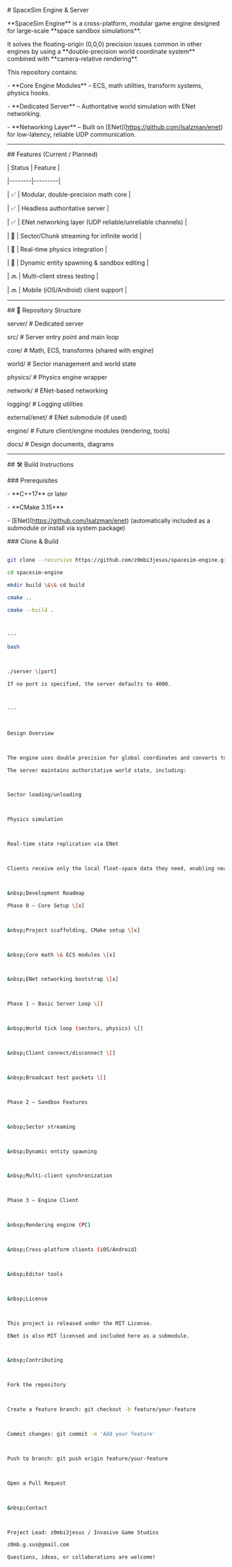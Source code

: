 \# SpaceSim Engine \& Server



\*\*SpaceSim Engine\*\* is a cross-platform, modular game engine designed for large-scale \*\*space sandbox simulations\*\*.  

It solves the floating-origin (0,0,0) precision issues common in other engines by using a \*\*double-precision world coordinate system\*\* combined with \*\*camera-relative rendering\*\*.



This repository contains:

\- \*\*Core Engine Modules\*\* – ECS, math utilities, transform systems, physics hooks.

\- \*\*Dedicated Server\*\* – Authoritative world simulation with ENet networking.

\- \*\*Networking Layer\*\* – Built on \[ENet](https://github.com/lsalzman/enet) for low-latency, reliable UDP communication.



---



\## Features (Current / Planned)



| Status | Feature |

|--------|---------|

| ✅ | Modular, double-precision math core |

| ✅ | Headless authoritative server |

| ✅ | ENet networking layer (UDP reliable/unreliable channels) |

| 🔄 | Sector/Chunk streaming for infinite world |

| 🔄 | Real-time physics integration |

| 🔄 | Dynamic entity spawning \& sandbox editing |

| 🔜 | Multi-client stress testing |

| 🔜 | Mobile (iOS/Android) client support |



---



\## 📂 Repository Structure



server/ # Dedicated server

src/ # Server entry point and main loop

core/ # Math, ECS, transforms (shared with engine)

world/ # Sector management and world state

physics/ # Physics engine wrapper

network/ # ENet-based networking

logging/ # Logging utilities

external/enet/ # ENet submodule (if used)

engine/ # Future client/engine modules (rendering, tools)

docs/ # Design documents, diagrams





---



\## 🛠️ Build Instructions



\### Prerequisites

\- \*\*C++17\*\* or later

\- \*\*CMake 3.15+\*\*

\- \[ENet](https://github.com/lsalzman/enet) (automatically included as a submodule or install via system package)



\### Clone \& Build

```bash

git clone --recursive https://github.com/z0mbi3jesus/spacesim-engine.git

cd spacesim-engine

mkdir build \&\& cd build

cmake ..

cmake --build .



---

bash



./server \[port]

If no port is specified, the server defaults to 4000.



---



Design Overview



The engine uses double precision for global coordinates and converts to camera-relative floats at render time.

The server maintains authoritative world state, including:



Sector loading/unloading



Physics simulation



Real-time state replication via ENet



Clients receive only the local float-space data they need, enabling near-infinite worlds without floating-point drift.



&nbsp;Development Roadmap

Phase 0 – Core Setup \[x]



&nbsp;Project scaffolding, CMake setup \[x]



&nbsp;Core math \& ECS modules \[x]



&nbsp;ENet networking bootstrap \[x]



Phase 1 – Basic Server Loop \[]



&nbsp;World tick loop (sectors, physics) \[]



&nbsp;Client connect/disconnect \[]



&nbsp;Broadcast test packets \[]



Phase 2 – Sandbox Features 



&nbsp;Sector streaming



&nbsp;Dynamic entity spawning



&nbsp;Multi-client synchronization



Phase 3 – Engine Client 



&nbsp;Rendering engine (PC)



&nbsp;Cross-platform clients (iOS/Android)



&nbsp;Editor tools



&nbsp;License



This project is released under the MIT License.

ENet is also MIT licensed and included here as a submodule.



&nbsp;Contributing



Fork the repository



Create a feature branch: git checkout -b feature/your-feature



Commit changes: git commit -m 'Add your feature'



Push to branch: git push origin feature/your-feature



Open a Pull Request



&nbsp;Contact



Project Lead: z0mbi3jesus / Invasive Game Studios

z0mb.g.sus@gmail.com

Questions, ideas, or collaborations are welcome!

















